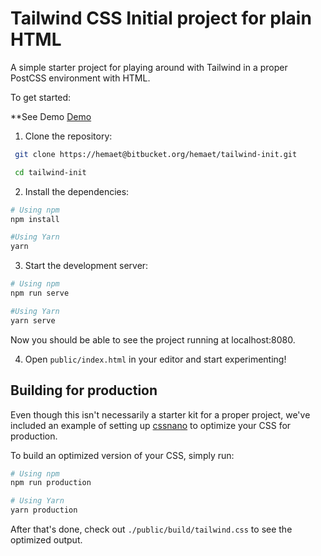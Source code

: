 # Tailwind CSS Initial project for plain HTML

A simple starter project for playing around with Tailwind in a proper PostCSS environment with HTML.

To get started:

**See Demo
[Demo](https://dazzling-meninsky-77514d.netlify.app/)

1. Clone the repository:

```bash
 git clone https://hemaet@bitbucket.org/hemaet/tailwind-init.git

 cd tailwind-init
```

2. Install the dependencies:
```bash
# Using npm
npm install

#Using Yarn
yarn
```

3. Start the development server:
```bash
# Using npm
npm run serve

#Using Yarn
yarn serve
```

Now you should be able to see the project running at localhost:8080.

4. Open `public/index.html` in your editor and start experimenting!

## Building for production

Even though this isn't necessarily a starter kit for a proper project, we've included an example of setting up [cssnano](https://cssnano.co/) to optimize your CSS for production.

To build an optimized version of your CSS, simply run:

```bash
# Using npm
npm run production

# Using Yarn
yarn production
```

After that's done, check out `./public/build/tailwind.css` to see the optimized output.


